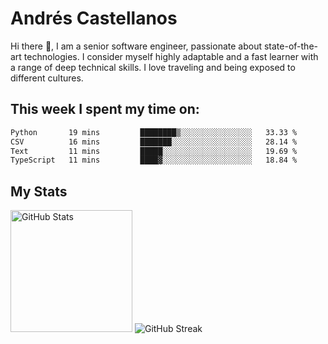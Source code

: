 # Andrés Castellanos

Hi there 👋, I am a senior software engineer, passionate about state-of-the-art technologies. I consider myself highly adaptable and a fast learner with a range of deep technical skills. I love traveling and being exposed to different cultures.

## This week I spent my time on:

<!--START_SECTION:waka-->

```txt
Python       19 mins         ████████▒░░░░░░░░░░░░░░░░   33.33 %
CSV          16 mins         ███████░░░░░░░░░░░░░░░░░░   28.14 %
Text         11 mins         █████░░░░░░░░░░░░░░░░░░░░   19.69 %
TypeScript   11 mins         ████▓░░░░░░░░░░░░░░░░░░░░   18.84 %
```

<!--END_SECTION:waka-->

## My Stats

<img height="195" src="https://github-readme-stats.vercel.app/api?username=andrescv&show_icons=true&theme=onedark&hide_border=true&card_width=495" alt="GitHub Stats" />

<img src="https://streak-stats.demolab.com?user=andrescv&theme=one-dark-pro&hide_border=true" alt="GitHub Streak" />
